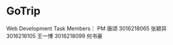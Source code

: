 # GoTrip
Web Development Task
Members： PM 唐颂 3016218065
          张颖异 3016218105
          王一博 3016218099
          何书豪
